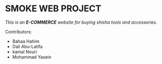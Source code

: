 # SMOKE WEB PROJECT

*This is an **E-COMMERCE** website for buying shisha tools and accessories.*

Contributors:
- Bahaa Hahim
- Dali Abu-Latifa
- kamal Nouri
- Mohammad Yasein
